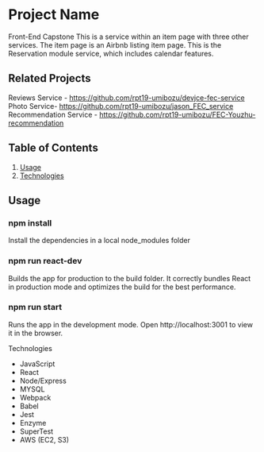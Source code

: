 # Project Name
Front-End Capstone
This is a service within an item page with three other services. The item page is an Airbnb listing item page.
This is the Reservation module service, which includes calendar features.


## Related Projects

  Reviews Service - https://github.com/rpt19-umibozu/devjce-fec-service
  Photo Service- https://github.com/rpt19-umibozu/jason_FEC_service
  Recommendation Service - https://github.com/rpt19-umibozu/FEC-Youzhu-recommendation


## Table of Contents

1. [Usage](#Usage)
1. [Technologies](#Technologies)


## Usage

### npm install
  Install the dependencies in a local node_modules folder

### npm run react-dev
  Builds the app for production to the build folder.
  It correctly bundles React in production mode and optimizes the build for the best performance.

### npm run start
  Runs the app in the development mode.
  Open http://localhost:3001 to view it in the browser.


Technologies

- JavaScript
- React
- Node/Express
- MYSQL
- Webpack
- Babel
- Jest
- Enzyme
- SuperTest
- AWS (EC2, S3)



